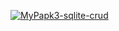 [![MyPapk3-sqlite-crud](https://res.cloudinary.com/marcomontalbano/image/upload/v1637214853/video_to_markdown/images/youtube--KDQRtjzFBXw-c05b58ac6eb4c4700831b2b3070cd403.jpg)](https://youtu.be/KDQRtjzFBXw "MyPapk3-sqlite-crud")